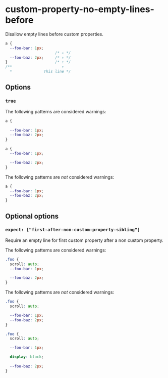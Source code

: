 # custom-property-no-empty-lines-before

Disallow empty lines before custom properties.

```css
a { 
  --foo-bar: 1px;
                      /* ← */
  --foo-baz: 2px;     /* ↑ */   
}                     /* ↑ */
/**                      ↑
  *              This line */
```

## Options

### `true`

The following patterns are considered warnings:

```css
a { 
  
  --foo-bar: 1px;
  --foo-baz: 2px; 
}
```

```css
a {
  --foo-bar: 1px;

  --foo-baz: 2px; 
}
```

The following patterns are *not* considered warnings:

```css
a { 
  --foo-bar: 1px;
  --foo-baz: 2px; 
}
```
## Optional options

### `expect: ["first-after-non-custom-property-sibling"]`

Require an empty line for first custom property after a non custom property.

The following patterns are considered warnings:

```css
.foo {
  scroll: auto;
  --foo-bar: 1px;

  --foo-baz: 2px; 
}
```

The following patterns are *not* considered warnings:

```css
.foo {
  scroll: auto;

  --foo-bar: 1px;
  --foo-baz: 2px; 
}
```

```css
.foo {
  scroll: auto;

  --foo-bar: 1px;

  display: block;
  
  --foo-baz: 2px; 
}
```
